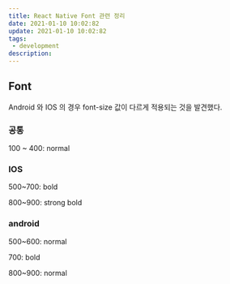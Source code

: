 ```yaml
---
title: React Native Font 관련 정리
date: 2021-01-10 10:02:82
update: 2021-01-10 10:02:82
tags:
 - development
description:
---
```


## Font

Android 와 IOS 의 경우 font-size 값이 다르게 적용되는 것을 발견했다.

### 공통

100 ~ 400: normal

### IOS

500~700: bold

800~900: strong bold

### android

500~600: normal

700: bold

800~900: normal
